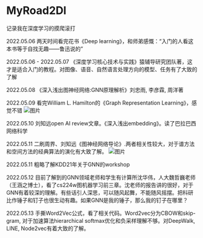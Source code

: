 # MyRoad2Dl
记录我在深度学习的摸爬滚打

2022.05.06 两天时间看完花书《Deep learning》，和师弟感慨：“入门的人看这本书等于自找无趣——鲁迅说的”

2022.05.06 - 2022.05.07 《深度学习核心技术与实践》猿辅导研究团队著，这才是适合入门的教程。对图像、语音、自然语言处理方向的模型、任务有了大致的了解

2022.05.08 《深入浅出图神经网络:GNN原理解析》刘忠雨, 李彦霖, 周洋著

2022.05.09 看完William L. Hamilton的《Graph Representation Learning》，感觉不错
![图片](https://user-images.githubusercontent.com/40078776/168296026-293ac49b-bbf2-4018-878e-1ebc564698ff.png)

2022.05.10 刘知远open AI review文章。《深入浅出embedding》。读了巴拉巴西网络科学

2022.05.11 二刷周界、刘知远《图神经网络导论》.两者相关性较大，对于谱方法和空间方法的经典算法的演化有大致了解。
![图片](https://user-images.githubusercontent.com/40078776/168298383-e21a51d7-213f-4dac-a55f-06a752dfc45a.png)

2022.05.11 粗略了解KDD21年关于GNN的workshop

2022.05.12 目前了解到的GNN领域老师和学生有计算所沈华伟，人大魏哲巍老师（王涵之博士），看了cs224w图机器学习前三章。沈老师的报告讲的很好，对于GNN有着较深的理解。有些话引人深思，可以随风起舞，不能随风摇摆。把科研比作锤子和钉子也很生动有趣。如果GNN是我的锤子，那么我的钉子在哪里？

2022.05.13 手撕Word2Vec公式，看了相关代码。Word2vec分为CBOW和skip-gram, 对于加速算法hierarchical softmax优化和负采样理解不够。对DeepWalk, LINE, Node2vec有着大致的了解。
